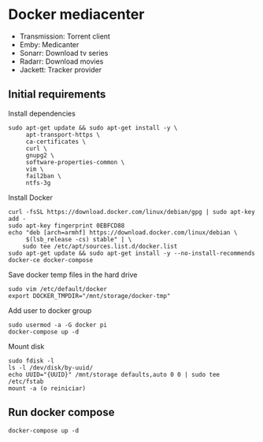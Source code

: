 # Docker mediacenter

- Transmission: Torrent client
- Emby: Medicanter
- Sonarr: Download tv series
- Radarr: Download movies
- Jackett: Tracker provider

## Initial requirements

Install dependencies

```
sudo apt-get update && sudo apt-get install -y \
     apt-transport-https \
     ca-certificates \
     curl \
     gnupg2 \
     software-properties-common \
     vim \
     fail2ban \
     ntfs-3g
```

Install Docker

```
curl -fsSL https://download.docker.com/linux/debian/gpg | sudo apt-key add -
sudo apt-key fingerprint 0EBFCD88
echo "deb [arch=armhf] https://download.docker.com/linux/debian \
     $(lsb_release -cs) stable" | \
    sudo tee /etc/apt/sources.list.d/docker.list
sudo apt-get update && sudo apt-get install -y --no-install-recommends docker-ce docker-compose
```

Save docker temp files in the hard drive

```
sudo vim /etc/default/docker
export DOCKER_TMPDIR="/mnt/storage/docker-tmp"
```

Add user to docker group

```
sudo usermod -a -G docker pi
docker-compose up -d
```

Mount disk

```
sudo fdisk -l
ls -l /dev/disk/by-uuid/
echo UUID="{UUID}" /mnt/storage defaults,auto 0 0 | sudo tee /etc/fstab
mount -a (o reiniciar)
```

## Run docker compose

`docker-compose up -d`
